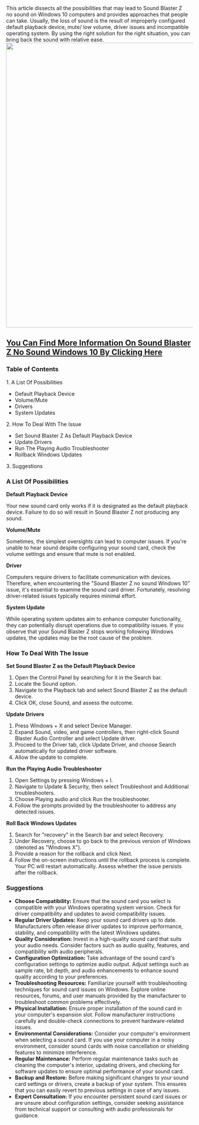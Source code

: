 <div class="flex flex-grow flex-col max-w-full">
<div class="min-h-[20px] text-message flex flex-col items-start gap-3 whitespace-pre-wrap break-words [.text-message+&amp;]:mt-5 overflow-x-auto" dir="auto" data-message-author-role="assistant" data-message-id="68213d48-42cc-4ebe-8ed8-e07f0f8a6863">
<div class="markdown prose w-full break-words dark:prose-invert light"></div>
</div>
<span data-preserver-spaces="true">This article dissects all the possibilities that may lead to Sound Blaster Z </span><span data-preserver-spaces="true">no</span><span data-preserver-spaces="true"> sound on Windows 10 computers and provides approaches that people can take. Usually, the loss of sound is the result of </span><span data-preserver-spaces="true">improperly</span><span data-preserver-spaces="true"> configured default playback device, mute/ low volume, driver issues </span><span data-preserver-spaces="true">and </span><span data-preserver-spaces="true">incompatible operating system. By using the right solution for the right situation, you can bring back the sound with relative ease.</span></div>
<div><img class="wp-image-9336 size-full aligncenter" src="https://milagromobilemarketing.com/wp-content/uploads/2024/04/Blaster.webp" alt="" width="1024" height="768" /></div>
<div></div>
<h2><a href="https://milagromobilemarketing.com/sound-blaster-z-no-sound-windows-10/">You Can Find More Information On Sound Blaster Z No Sound Windows 10 By Clicking Here</a></h2>
<h3>Table of Contents</h3>
<span data-preserver-spaces="true">1. A List Of Possibilities </span>
<ul>
 	<li><span data-preserver-spaces="true"> Default Playback Device </span></li>
 	<li><span data-preserver-spaces="true"> Volume/Mute </span></li>
 	<li><span data-preserver-spaces="true"> Drivers </span></li>
 	<li><span data-preserver-spaces="true"> System Updates </span></li>
</ul>
<span data-preserver-spaces="true">2. How To Deal With The Issue </span>
<ul>
 	<li><span data-preserver-spaces="true"> Set Sound Blaster Z As Default Playback Device </span></li>
 	<li><span data-preserver-spaces="true"> Update Drivers </span></li>
 	<li><span data-preserver-spaces="true"> Run The Playing Audio Troubleshooter </span></li>
 	<li><span data-preserver-spaces="true"> Rollback Windows Updates</span></li>
</ul>
3. Suggestions
<h3><strong>A List Of Possibilities </strong></h3>
<strong>Default Playback Device</strong>

Your new sound card only works if it is designated as the default playback device. Failure to do so will result in Sound Blaster Z not producing any sound.

<strong>Volume/Mute
</strong>

Sometimes, the simplest oversights can lead to computer issues. If you're unable to hear sound despite configuring your sound card, check the volume settings and ensure that mute is not enabled.

<strong>Driver
</strong>

Computers require drivers to facilitate communication with devices. Therefore, when encountering the "Sound Blaster Z no sound Windows 10" issue, it's essential to examine the sound card driver. Fortunately, resolving driver-related issues typically requires minimal effort.

<strong>System Update</strong>

While operating system updates aim to enhance computer functionality, they can potentially disrupt operations due to compatibility issues. If you observe that your Sound Blaster Z stops working following Windows updates, the updates may be the root cause of the problem.
<h3><strong>How To Deal With The Issue </strong></h3>
<strong>Set Sound Blaster Z as the Default Playback Device</strong>
<ol>
 	<li>Open the Control Panel by searching for it in the Search bar.</li>
 	<li>Locate the Sound option.</li>
 	<li>Navigate to the Playback tab and select Sound Blaster Z as the default device.</li>
 	<li>Click OK, close Sound, and assess the outcome.</li>
</ol>
<strong>Update Drivers</strong>
<ol>
 	<li>Press Windows + X and select Device Manager.</li>
 	<li>Expand Sound, video, and game controllers, then right-click Sound Blaster Audio Controller and select Update driver.</li>
 	<li>Proceed to the Driver tab, click Update Driver, and choose Search automatically for updated driver software.</li>
 	<li>Allow the update to complete.</li>
</ol>
<strong>Run the Playing Audio Troubleshooter</strong>
<ol>
 	<li>Open Settings by pressing Windows + I.</li>
 	<li>Navigate to Update &amp; Security, then select Troubleshoot and Additional troubleshooters.</li>
 	<li>Choose Playing audio and click Run the troubleshooter.</li>
 	<li>Follow the prompts provided by the troubleshooter to address any detected issues.</li>
</ol>
<strong>Roll Back Windows Updates</strong>
<ol>
 	<li>Search for "recovery" in the Search bar and select Recovery.</li>
 	<li>Under Recovery, choose to go back to the previous version of Windows (denoted as "Windows X").</li>
 	<li>Provide a reason for the rollback and click Next.</li>
 	<li>Follow the on-screen instructions until the rollback process is complete. Your PC will restart automatically. Assess whether the issue persists after the rollback.</li>
</ol>
<h3><strong>Suggestions</strong></h3>
<ul>
 	<li><strong>Choose Compatibility:</strong> Ensure that the sound card you select is compatible with your Windows operating system version. Check for driver compatibility and updates to avoid compatibility issues.</li>
 	<li><strong>Regular Driver Updates:</strong> Keep your sound card drivers up to date. Manufacturers often release driver updates to improve performance, stability, and compatibility with the latest Windows updates.</li>
 	<li><strong>Quality Consideration:</strong> Invest in a high-quality sound card that suits your audio needs. Consider factors such as audio quality, features, and compatibility with audio peripherals.</li>
 	<li><strong>Configuration Optimization:</strong> Take advantage of the sound card's configuration settings to optimize audio output. Adjust settings such as sample rate, bit depth, and audio enhancements to enhance sound quality according to your preferences.</li>
 	<li><strong>Troubleshooting Resources:</strong> Familiarize yourself with troubleshooting techniques for sound card issues on Windows. Explore online resources, forums, and user manuals provided by the manufacturer to troubleshoot common problems effectively.</li>
 	<li><strong>Physical Installation:</strong> Ensure proper installation of the sound card in your computer's expansion slot. Follow manufacturer instructions carefully and double-check connections to prevent hardware-related issues.</li>
 	<li><strong>Environmental Considerations:</strong> Consider your computer's environment when selecting a sound card. If you use your computer in a noisy environment, consider sound cards with noise cancellation or shielding features to minimize interference.</li>
 	<li><strong>Regular Maintenance:</strong> Perform regular maintenance tasks such as cleaning the computer's interior, updating drivers, and checking for software updates to ensure optimal performance of your sound card.</li>
 	<li><strong>Backup and Restore:</strong> Before making significant changes to your sound card settings or drivers, create a backup of your system. This ensures that you can easily revert to previous settings in case of any issues.</li>
 	<li><strong>Expert Consultation:</strong> If you encounter persistent sound card issues or are unsure about configuration settings, consider seeking assistance from technical support or consulting with audio professionals for guidance.</li>
</ul>

